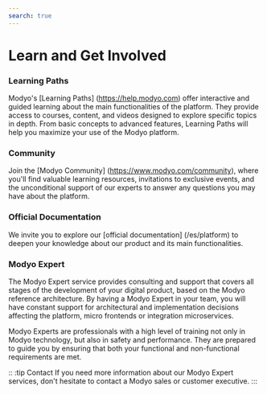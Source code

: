 ```yaml
---
search: true
---
```


# Learn and Get Involved

### Learning Paths

Modyo's [Learning Paths] (https://help.modyo.com) offer interactive and guided learning about the main functionalities of the platform. They provide access to courses, content, and videos designed to explore specific topics in depth. From basic concepts to advanced features, Learning Paths will help you maximize your use of the Modyo platform.

### Community

Join the [Modyo Community] (https://www.modyo.com/community), where you'll find valuable learning resources, invitations to exclusive events, and the unconditional support of our experts to answer any questions you may have about the platform.

### Official Documentation

We invite you to explore our [official documentation] (/es/platform) to deepen your knowledge about our product and its main functionalities.

### Modyo Expert

The Modyo Expert service provides consulting and support that covers all stages of the development of your digital product, based on the Modyo reference architecture. By having a Modyo Expert in your team, you will have constant support for architectural and implementation decisions affecting the platform, micro frontends or integration microservices.

Modyo Experts are professionals with a high level of training not only in Modyo technology, but also in safety and performance. They are prepared to guide you by ensuring that both your functional and non-functional requirements are met.

:: :tip Contact
If you need more information about our Modyo Expert services, don't hesitate to contact a Modyo sales or customer executive.
:::